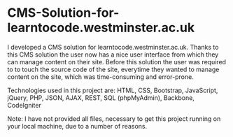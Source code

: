 # CMS-Solution-for-learntocode.westminster.ac.uk
I developed a CMS solution for learntocode.westminster.ac.uk. Thanks to this CMS solution the user now has a nice user interface from which they can manage content on their site. Before this solution the user was required to to touch the source code of the site, everytime they wanted to manage content on the site, which was time-consuming and error-prone. 

Technologies used in this project are: HTML, CSS, Bootstrap, JavaScript, jQuery, PHP, JSON, AJAX, REST, SQL (phpMyAdmin), Backbone, CodeIgniter

Note: I have not provided all files, necessary to get this project running on your local machine, due to a number of reasons.

